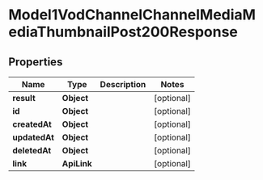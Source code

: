 

# Model1VodChannelChannelMediaMediaThumbnailPost200Response


## Properties

| Name | Type | Description | Notes |
|------------ | ------------- | ------------- | -------------|
|**result** | **Object** |  |  [optional] |
|**id** | **Object** |  |  [optional] |
|**createdAt** | **Object** |  |  [optional] |
|**updatedAt** | **Object** |  |  [optional] |
|**deletedAt** | **Object** |  |  [optional] |
|**link** | **ApiLink** |  |  [optional] |



